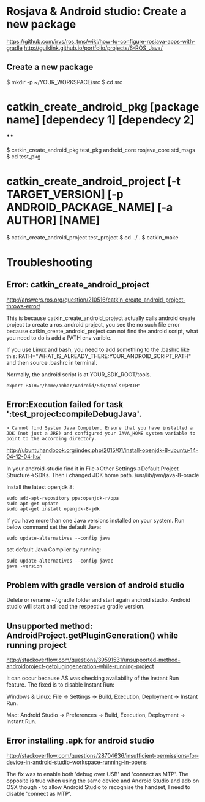 # Rosjava & Android studio: Create a new package

https://github.com/irvs/ros_tms/wiki/how-to-configure-rosjava-apps-with-gradle
http://guiklink.github.io/portfolio/projects/6-ROS_Java/

## Create a new package
$ mkdir -p ~/YOUR_WORKSPACE/src
$ cd src
# catkin_create_android_pkg [package name] [dependecy 1] [dependecy 2] ..
$ catkin_create_android_pkg test_pkg android_core rosjava_core std_msgs
$ cd test_pkg
# catkin_create_android_project [-t TARGET_VERSION] [-p ANDROID_PACKAGE_NAME] [-a AUTHOR] [NAME]
$ catkin_create_android_project test_project
$ cd ../..
$ catkin_make


# Troubleshooting

## Error: catkin_create_android_project

http://answers.ros.org/question/210516/catkin_create_android_project-throws-error/

This is because catkin_create_android_project actually calls android create project to create a ros_android project, you see the no such file error because catkin_create_android_project can not find the android script, what you need to do is add a PATH env varible.

If you use Linux and bash, you need to add something to the .bashrc like this: PATH="WHAT_IS_ALREADY_THERE:YOUR_ANDROID_SCRIPT_PATH" and then source .bashrc in terminal.

Normally, the android script is at YOUR_SDK_ROOT/tools.

```export PATH="/home/anhar/Android/Sdk/tools:$PATH"```

## Error:Execution failed for task ':test_project:compileDebugJava'.
```
> Cannot find System Java Compiler. Ensure that you have installed a JDK (not just a JRE) and configured your JAVA_HOME system variable to point to the according directory.
```

http://ubuntuhandbook.org/index.php/2015/01/install-openjdk-8-ubuntu-14-04-12-04-lts/

In your android-studio find it in File->Other Settings->Default Project Structure->SDKs. Then i changed JDK home path. /usr/lib/jvm/java-8-oracle

Install the latest openjdk 8:
```
sudo add-apt-repository ppa:openjdk-r/ppa
sudo apt-get update
sudo apt-get install openjdk-8-jdk
```

If you have more than one Java versions installed on your system. Run below command set the default Java:

```sudo update-alternatives --config java```

set default Java Compiler by running:

```
sudo update-alternatives --config javac
java -version
```

## Problem with gradle version of android studio
Delete or rename ~/.gradle folder and start again android studio. Android studio will start and load the respective gradle version.

## Unsupported method: AndroidProject.getPluginGeneration() while running project
http://stackoverflow.com/questions/39591531/unsupported-method-androidproject-getplugingeneration-while-running-project

It can occur because AS was checking availability of the Instant Run feature. The fixed is to disable Instant Run:

Windows & Linux:
File -> Settings -> Build, Execution, Deployment -> Instant Run.

Mac:
Android Studio -> Preferences -> Build, Execution, Deployment -> Instant Run.

## Error installing .apk for android studio
http://stackoverflow.com/questions/28704636/insufficient-permissions-for-device-in-android-studio-workspace-running-in-opens

The fix was to enable both 'debug over USB' and 'connect as MTP'. The opposite is true when using the same device and Android Studio and adb on OSX though - to allow Android Studio to recognise the handset, I need to disable 'connect as MTP'.
